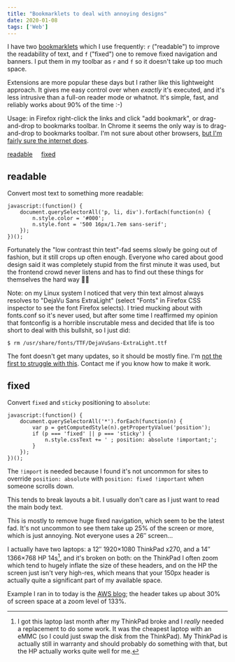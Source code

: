 ```yaml
---
title: "Bookmarklets to deal with annoying designs"
date: 2020-01-08
tags: ['Web']
---
```


I have two [bookmarklets][bookmarklet] which I use frequently: `r` ("readable")
to improve the readability of text, and `f` ("fixed") one to remove fixed
navigation and banners. I put them in my toolbar as `r` and `f` so it doesn't
take up too much space.

Extensions are more popular these days but I rather like this lightweight
approach. It gives me easy control over when *exactly* it's executed, and it's
less intrusive than a full-on reader mode or whatnot. It's simple, fast, and
reliably works about 90% of the time :-)

Usage: in Firefox right-click the links and click "add bookmark", or
drag-and-drop to bookmarks toolbar. In Chrome it seems the only way is to
drag-and-drop to bookmarks toolbar. I'm not sure about other browsers, [but I'm
fairly sure the internet does][ddg].

<a href="javascript:(function() {
    document.querySelectorAll('p, li, div').forEach(function(n) {
        n.style.color = '#000';
        n.style.font = '500 16px/1.7em sans-serif';
    });
})();">readable</a> &nbsp; &nbsp; <a href="javascript:(function() {
    document.querySelectorAll('*').forEach(function(n) {
        var p = getComputedStyle(n).getPropertyValue('position');
        if (p === 'fixed' || p === 'sticky') {
            n.style.cssText += ' ; position: absolute !important;';
        }
    });
})();">fixed</a>

[bookmarklet]: https://en.wikipedia.org/wiki/Bookmarklet
[ddg]: https://duckduckgo.com/?q=how+to+add+a+bookmarklet&t=ffab&ia=web

readable
--------
Convert most text to something more readable:

    javascript:(function() {
        document.querySelectorAll('p, li, div').forEach(function(n) {
            n.style.color = '#000';
            n.style.font = '500 16px/1.7em sans-serif';
        });
    })();

Fortunately the "low contrast thin text"-fad seems slowly be going out of
fashion, but it still crops up often enough. Everyone who cared about good
design said it was completely stupid from the first minute it was used, but the
frontend crowd never listens and has to find out these things for themselves the
hard way 🤷‍♂️

[fc]: https://www.reddit.com/r/linuxquestions/comments/a4h90n/using_fontconfig_to_block_a_problematic_font/

Note: on my Linux system I noticed that very thin text almost always resolves to
"DejaVu Sans ExtraLight" (select "Fonts" in Firefox CSS inspector to see the
font Firefox selects). I tried mucking about with fonts.conf so it's never used,
but after some time I reaffirmed my opinion that fontconfig is a horrible
inscrutable mess and decided that life is too short to deal with this bullshit,
so I just did:

    $ rm /usr/share/fonts/TTF/DejaVuSans-ExtraLight.ttf

The font doesn't get many updates, so it should be mostly fine. I'm [not the
first to struggle with this][fc]. Contact me if you know how to make it work.


fixed
-----

Convert `fixed` and `sticky` positioning to `absolute`:

    javascript:(function() {
        document.querySelectorAll('*').forEach(function(n) {
            var p = getComputedStyle(n).getPropertyValue('position');
            if (p === 'fixed' || p === 'sticky') {
                n.style.cssText += ' ; position: absolute !important;';
            }
        });
    })();

The `!import` is needed because I found it's not uncommon for sites to override
`position: absolute` with `position: fixed !important` when someone scrolls
down.

This tends to break layouts a bit. I usually don't care as I just want to read
the main body text.

This is mostly to remove huge fixed navigation, which seem to be the latest fad.
It's not uncommon to see them take up 25% of the screen or more, which is just
annoying. Not everyone uses a 26″ screen…

I actually have two laptops: a 12″ 1920×1080 ThinkPad x270, and a 14″ 1366×768
HP 14s[^1], and it's broken on both: on the ThinkPad I often zoom which tend to
hugely inflate the size of these headers, and on the HP the screen just isn't
very high-res, which means that your 150px header is actually quite a
significant part of my available space.

[^1]: I got this laptop last month after my ThinkPad broke and I *really* needed
      a replacement to do some work. It was the cheapest laptop with an eMMC (so
      I could just swap the disk from the ThinkPad). My ThinkPad is actually
      still in warranty and should probably do something with that, but the HP
      actually works quite well for me.

Example I ran in to today is the [AWS blog][aws]; the header takes up about 30%
of screen space at a zoom level of 133%.

[aws]: https://aws.amazon.com/blogs/aws/urgent-important-rotate-your-amazon-rds-aurora-and-documentdb-certificates/
